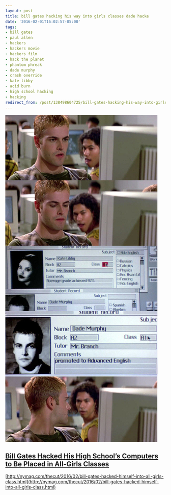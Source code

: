 ```yaml
---
layout: post
title: bill gates hacking his way into girls classes dade hacke
date: '2016-02-01T16:02:57-05:00'
tags:
- bill gates
- paul allen
- hackers
- hackers movie
- hackers film
- hack the planet
- phantom phreak
- dade murphy
- crash override
- kate libby
- acid burn
- high school hacking
- hacking
redirect_from: /post/138498604725/bill-gates-hacking-his-way-into-girls-classes-dade-hacke
---
```

 ![](/images/tumblr_o1vzsxsm541tqzrm7o1_1280.jpg)  

## [Bill Gates Hacked His High School’s Computers to Be Placed in All-Girls Classes](http://nymag.com/thecut/2016/02/bill-gates-hacked-himself-into-all-girls-class.html)

[http://nymag.com/thecut/2016/02/bill-gates-hacked-himself-into-all-girls-class.html](http://nymag.com/thecut/2016/02/bill-gates-hacked-himself-into-all-girls-class.html)
